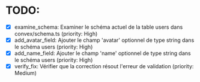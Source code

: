 # TODO:

- [x] examine_schema: Examiner le schéma actuel de la table users dans convex/schema.ts (priority: High)
- [x] add_avatar_field: Ajouter le champ 'avatar' optionnel de type string dans le schéma users (priority: High)
- [x] add_name_field: Ajouter le champ 'name' optionnel de type string dans le schéma users (priority: High)
- [x] verify_fix: Vérifier que la correction résout l'erreur de validation (priority: Medium)
